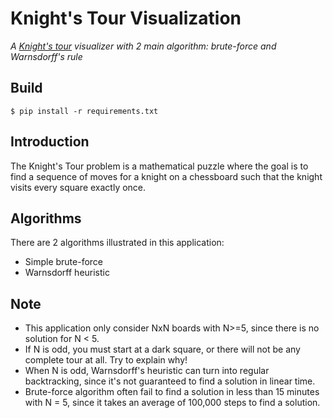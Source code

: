 
# Knight's Tour Visualization

_A [Knight's tour](https://en.wikipedia.org/wiki/Knight%27s_tour) visualizer with 2 main algorithm: brute-force and Warnsdorff's rule_

## Build
```
$ pip install -r requirements.txt
```


## Introduction
The Knight's Tour problem is a mathematical puzzle where the goal is to find a sequence of moves for a knight on a chessboard such that the knight visits every square exactly once.

## Algorithms
There are 2 algorithms illustrated in this application:
- Simple brute-force
- Warnsdorff heuristic

## Note
- This application only consider NxN boards with N>=5, since there is no solution for N < 5.
- If N is odd, you must start at a dark square, or there will not be any complete tour at all. Try to explain why!
- When N is odd, Warnsdorff's heuristic can turn into regular backtracking, since it's not guaranteed to find a solution in linear time.
- Brute-force algorithm often fail to find a solution in less than 15 minutes with N = 5, since it takes an average of 100,000 steps to find a solution.